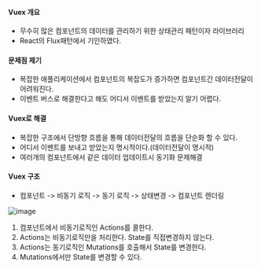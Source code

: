 #### Vuex 개요

- 무수히 많은 컴포넌트의 데이터를 관리하기 위한 상태관리 패턴이자 라이브러리
- React의 Flux패턴에서 기인하였다.

#### 문제점 제기

- 복잡한 애플리케이션에서 컴포넌트의 복잡도가 증가하면 컴포넌트간 데이터전달이 어려워진다.
- 이벤트 버스로 해결한다고 해도 어디서 이벤트를 받았는지 알기 어렵다.

#### Vuex로 해결

- 복잡한 구조에서 단방향 흐름을 통해 데이터전달의 흐름을 단순화 할 수 있다.
- 어디서 이벤트를 보내고 받았는지 명시적이다.(데이터전달이 명시적)
- 여러개의 컴포넌트에서 같은 데이터 업데이트시 동기화 문제해결

#### Vuex 구조

- 컴포넌트 -> 비동기 로직 -> 동기 로직 -> 상태변경 -> 컴포넌트 렌더링

![image](https://user-images.githubusercontent.com/49670068/111579375-3f16d700-87f9-11eb-8445-e17ac0591d36.png)


1. 컴포넌트에서 비동기로직인 Actions를 콜한다.
2. Actions는 비동기로직만을 처리한다. State를 직접변경하지 않는다.
3. Actions는 동기로직인 Mutations를 호출해서 State를 변경한다.
4. Mutations에서만 State를 변경할 수 있다.


